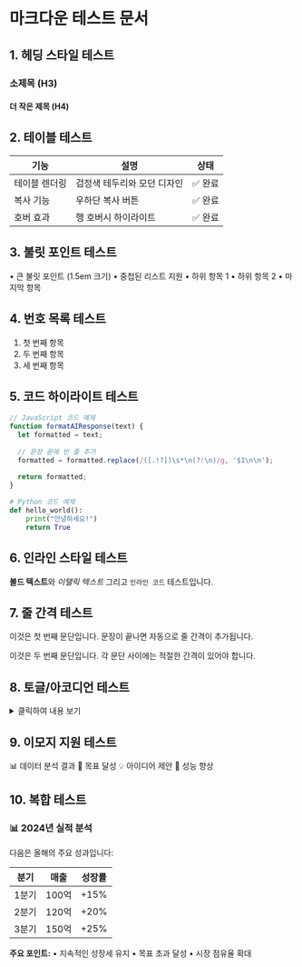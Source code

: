 # 마크다운 테스트 문서

## 1. 헤딩 스타일 테스트

### 소제목 (H3)
#### 더 작은 제목 (H4)

## 2. 테이블 테스트

| 기능 | 설명 | 상태 |
|------|------|------|
| 테이블 렌더링 | 검정색 테두리와 모던 디자인 | ✅ 완료 |
| 복사 기능 | 우하단 복사 버튼 | ✅ 완료 |
| 호버 효과 | 행 호버시 하이라이트 | ✅ 완료 |

## 3. 불릿 포인트 테스트

• 큰 불릿 포인트 (1.5em 크기)
• 중첩된 리스트 지원
  • 하위 항목 1
  • 하위 항목 2
• 마지막 항목

## 4. 번호 목록 테스트

1. 첫 번째 항목
2. 두 번째 항목
3. 세 번째 항목

## 5. 코드 하이라이트 테스트

```javascript
// JavaScript 코드 예제
function formatAIResponse(text) {
  let formatted = text;
  
  // 문장 끝에 빈 줄 추가
  formatted = formatted.replace(/([.!?])\s*\n(?!\n)/g, '$1\n\n');
  
  return formatted;
}
```

```python
# Python 코드 예제
def hello_world():
    print("안녕하세요!")
    return True
```

## 6. 인라인 스타일 테스트

**볼드 텍스트**와 *이탤릭 텍스트* 그리고 `인라인 코드` 테스트입니다.

## 7. 줄 간격 테스트

이것은 첫 번째 문단입니다. 문장이 끝나면 자동으로 줄 간격이 추가됩니다.

이것은 두 번째 문단입니다. 각 문단 사이에는 적절한 간격이 있어야 합니다.

## 8. 토글/아코디언 테스트

<details>
<summary>클릭하여 내용 보기</summary>
<div>
이것은 접을 수 있는 콘텐츠입니다.
여러 줄의 내용을 포함할 수 있습니다.
</div>
</details>

## 9. 이모지 지원 테스트

📊 데이터 분석 결과
🎯 목표 달성
💡 아이디어 제안
🚀 성능 향상

## 10. 복합 테스트

### 📊 **2024년 실적 분석**

다음은 올해의 주요 성과입니다:

| 분기 | 매출 | 성장률 |
|------|------|--------|
| 1분기 | 100억 | +15% |
| 2분기 | 120억 | +20% |
| 3분기 | 150억 | +25% |

**주요 포인트:**
• 지속적인 성장세 유지
• 목표 초과 달성
• 시장 점유율 확대